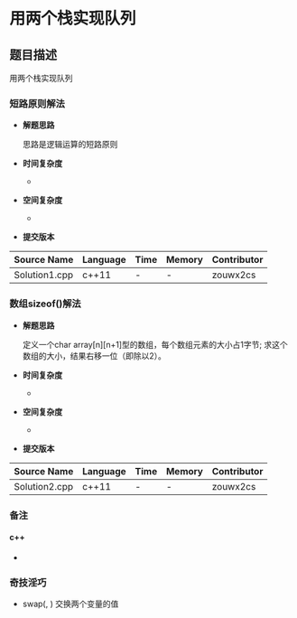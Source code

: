 # 用两个栈实现队列 #
## 题目描述 ##
用两个栈实现队列

### 短路原则解法 ###
- **解题思路**

	思路是逻辑运算的短路原则
	
- **时间复杂度**

	-

- **空间复杂度**

	-

- **提交版本**
	
Source Name | Language | Time | Memory | Contributor
---|---|---|---|---
Solution1.cpp | c++11 | - | - | zouwx2cs

### 数组sizeof()解法 ###
- **解题思路**

	定义一个char array[n][n+1]型的数组，每个数组元素的大小占1字节; 
	求这个数组的大小，结果右移一位（即除以2）。
	
- **时间复杂度**

	-

- **空间复杂度**

	-

- **提交版本**
	
Source Name | Language | Time | Memory | Contributor
---|---|---|---|---
Solution2.cpp | c++11 | - | - | zouwx2cs

### 备注 ###
#### c++ ####
- 

### 奇技淫巧 ###
- swap(, ) 交换两个变量的值
